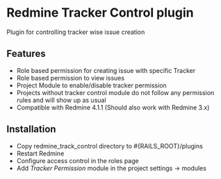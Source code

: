 # Redmine Tracker Control plugin

Plugin for controlling tracker wise issue creation

## Features

* Role based permission for creating issue with specific Tracker
* Role based permission to view issues
* Project Module to enable/disable tracker permission
* Projects without tracker control module do not follow any permission rules and will show up as usual
* Compatible with Redmine 4.1.1 (Should also work with Redmine 3.x)

## Installation

* Copy redmine_track_control directory to #{RAILS_ROOT}/plugins
* Restart Redmine
* Configure access control in the roles page
* Add _Tracker Permission_ module in the project settings -> modules